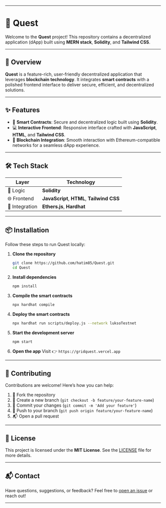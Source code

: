 
---

# 🚀 Quest

Welcome to the **Quest** project! This repository contains a decentralized application (dApp) built using **MERN stack**, **Solidity**, and **Tailwind CSS**.

---

## 🧭 Overview

**Quest** is a feature-rich, user-friendly decentralized application that leverages **blockchain technology**. It integrates **smart contracts** with a polished frontend interface to deliver secure, efficient, and decentralized solutions.

---

## ✨ Features

* 🔐 **Smart Contracts**: Secure and decentralized logic built using **Solidity**.
* 💻 **Interactive Frontend**: Responsive interface crafted with **JavaScript**, **HTML**, and **Tailwind CSS**.
* 🔗 **Blockchain Integration**: Smooth interaction with Ethereum-compatible networks for a seamless dApp experience.

---

## 🛠️ Tech Stack

| Layer          | Technology                                 |
| -------------- | ------------------------------------------ |
| 🧠 Logic       | **Solidity**                               |
| 🌐 Frontend    | **JavaScript**, **HTML**, **Tailwind CSS** |
| 🔌 Integration | **Ethers.js**, **Hardhat**                 |

---

## 📦 Installation

Follow these steps to run Quest locally:

1. **Clone the repository**

   ```bash
   git clone https://github.com/hatim85/Quest.git
   cd Quest
   ```

2. **Install dependencies**

   ```bash
   npm install
   ```

3. **Compile the smart contracts**

   ```bash
   npx hardhat compile
   ```

4. **Deploy the smart contracts**

   ```bash
   npx hardhat run scripts/deploy.js --network luksoTestnet
   ```

5. **Start the development server**

   ```bash
   npm start
   ```

6. **Open the app**
   Visit 👉 `https://gridquest.vercel.app`

---

## 🤝 Contributing

Contributions are welcome! Here’s how you can help:

1. 🍴 Fork the repository
2. 🌱 Create a new branch (`git checkout -b feature/your-feature-name`)
3. 💾 Commit your changes (`git commit -m 'Add your feature'`)
4. 🚀 Push to your branch (`git push origin feature/your-feature-name`)
5. 📬 Open a pull request

---

## 📄 License

This project is licensed under the **MIT License**.
See the [LICENSE](LICENSE) file for more details.

---

## 📬 Contact

Have questions, suggestions, or feedback?
Feel free to [open an issue](https://github.com/hatim85/Quest/issues) or reach out!

---

